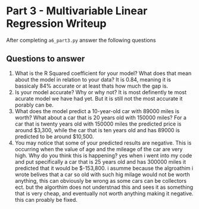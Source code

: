 # Part 3 - Multivariable Linear Regression Writeup

After completing `a6_part3.py` answer the following questions

## Questions to answer

1. What is the R Squared coefficient for your model? What does that mean about the model in relation to your data?
It is 0.84, meaning it is bassicaly 84% accurate or at least thats how much the gap is.
2. Is your model accurate? Why or why not?
It is most definently te most acurate model we have had yet. But it is still not the most accurate it porably can be.
3. What does the model predict a 10-year-old car with 89000 miles is worth? What about a car that is 20 years old with 150000 miles?
For a car that is twenty years old with 150000 miles the predicted price is around $3,300, while the car that is ten years old and has 89000 is predicted to be around $10,500.
4. You may notice that some of your predicted results are negative. This is occurring when the value of age and the mileage of the car are very high. Why do you think this is happening? yes when i went into my code and put specifically a car that is 25 years old and has 300000 miles it predicted that it would be $-153,800. i asumme because the algroathim i wrote belives that a car so old with such hig milage would not be worth anything, this can obviously be wrong as some cars can be collectors ect. but the algorthim does not understnad this and sees it as something that is very cheap, and eventually not worth anything making it negative. this can proably be fixed.